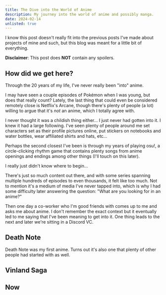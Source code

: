 ```yaml
---
title: The Dive into the World of Anime
description: My journey into the world of anime and possibly manga.
date: 2024-02-14
unlisted: true
---
```


I know this post doesn't really fit into the previous posts I've made about projects of mine and such, but this blog was meant for a little bit of everything.

**Disclaimer**: This post does **NOT** contain any spoilers.

## How did we get here?

Through the 20 years of my life, I've never really been "into" anime.

I may have seen a couple episodes of Pokémon when I was young, but does that really count? Lately, the last thing that could even be considered remotely close is Netflix's Arcane, though there's plenty of people (a lot) willing to argue that it's *not* an anime, which I totally agree with.

I never thought it was a childish thing either... I just never had gotten into it. I knew it had a large following. I've seen plenty of people around me set characters set as their profile pictures online, put stickers on notebooks and water bottles, wear affiliated shirts and hats, etc...

Perhaps the second closest I've been is through my years of playing osu!, a circle-clicking rhythm game that contains plenty songs from anime openings and endings among other things (I'll touch on this later).

I really just didn't know where to begin...

There's just so much content out there, and with some series spanning multiple hundreds of episodes to even thousands, it felt like too much. Not to mention it's a medium of media I've never tapped into, which is why I had some difficulty later answering the question: "What are you looking for in an anime?"

Then one day a co-worker who I'm good friends with comes up to me and asks me about anime. I don't remember the exact context but it eventually led to me saying that I've been meaning to get into it. One thing leads to the next and later we're sitting in a Discord VC.

## Death Note

Death Note was my first anime. Turns out it's also one that plenty of other people had started with as well.

## Vinland Saga

## Now
